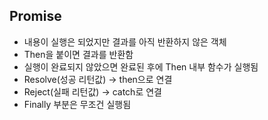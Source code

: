 ## Promise
- 내용이 실행은 되었지만 결과를 아직 반환하지 않은 객체
- Then을 붙이면 결과를 반환함
- 실행이 완료되지 않았으면 완료된 후에 Then 내부 함수가 실행됨
- Resolve(성공 리턴값) -> then으로 연결
- Reject(실패 리턴값) -> catch로 연결
- Finally 부분은 무조건 실행됨

